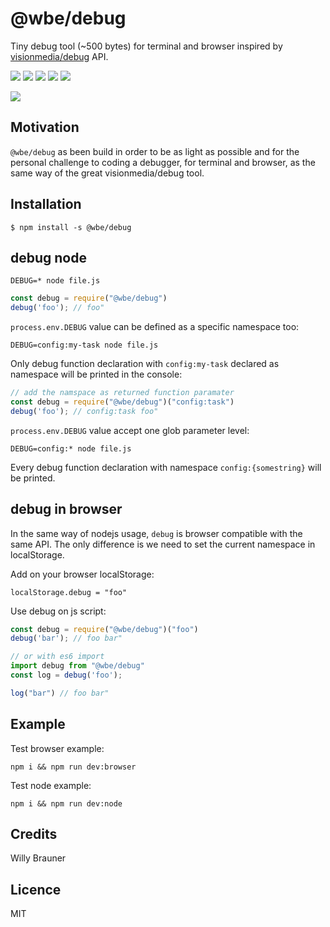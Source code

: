 # @wbe/debug

Tiny debug tool (~500 bytes) for terminal and browser inspired by [visionmedia/debug](https://github.com/visionmedia/debug) API.

![](https://img.shields.io/npm/v/@wbe/debug/latest.svg)
![](https://github.com/willybrauner/debug/workflows/CI/badge.svg)
![](https://img.shields.io/bundlephobia/minzip/@wbe/debug.svg)
![](https://img.shields.io/npm/dt/@wbe/debug.svg)
![](https://img.shields.io/npm/l/@wbe/debug.svg)

![](screen.jpg)

## Motivation 

`@wbe/debug` as been build in order to be as light as possible and for the personal challenge to coding 
a debugger, for terminal and browser, as the same way of the great visionmedia/debug tool.

## Installation

```shell script
$ npm install -s @wbe/debug
```

## debug node

```shell
DEBUG=* node file.js  
```
```js
const debug = require("@wbe/debug")
debug('foo'); // foo"
```

`process.env.DEBUG` value can be defined as a specific namespace too:

```shell
DEBUG=config:my-task node file.js  
```

Only debug function declaration with `config:my-task` declared as namespace will be printed in the console:

```js
// add the namspace as returned function paramater
const debug = require("@wbe/debug")("config:task")
debug('foo'); // config:task foo"
```

`process.env.DEBUG` value accept one glob parameter level: 

```shell
DEBUG=config:* node file.js  
```
Every debug function declaration with namespace `config:{somestring}` will be printed.


## debug in browser

In the same way of nodejs usage, `debug` is browser compatible with the same API. The only difference is 
we need to set the current namespace in localStorage.  

Add on your browser localStorage: 

```shell
localStorage.debug = "foo"
```

Use debug on js script:

```js
const debug = require("@wbe/debug")("foo")
debug('bar'); // foo bar"

// or with es6 import
import debug from "@wbe/debug"
const log = debug('foo');

log("bar") // foo bar"

```
## Example

Test browser example:
`````shell
npm i && npm run dev:browser
`````

Test node example:
`````shell
npm i && npm run dev:node
`````

## Credits

Willy Brauner

## Licence

MIT



